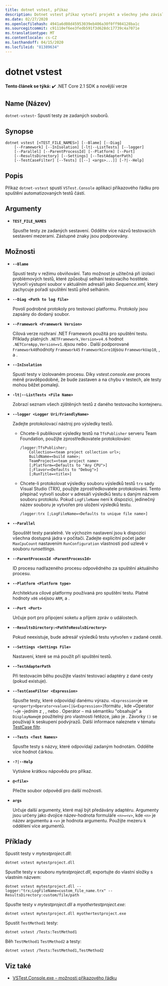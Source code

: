 ```yaml
---
title: dotnet vstest, příkaz
description: Dotnet vstest příkaz vytvoří projekt a všechny jeho závislosti.
ms.date: 02/27/2020
ms.openlocfilehash: 4941a6d08d45953039eb406a30f0ff984128ba1c
ms.sourcegitcommit: c91110ef6ee3fedb591f3d628dc17739c4a7071e
ms.translationtype: MT
ms.contentlocale: cs-CZ
ms.lasthandoff: 04/15/2020
ms.locfileid: "81389634"
---
```

# <a name="dotnet-vstest"></a>dotnet vstest

**Tento článek se týká:** ✔️ .NET Core 2.1 SDK a novější verze

## <a name="name"></a>Name (Název)

`dotnet-vstest`- Spustí testy ze zadaných souborů.

## <a name="synopsis"></a>Synopse

```dotnetcli
dotnet vstest [<TEST_FILE_NAMES>] [--Blame] [--Diag]
    [--Framework] [--InIsolation] [-lt|--ListTests] [--logger]
    [--Parallel] [--ParentProcessId] [--Platform] [--Port]
    [--ResultsDirectory] [--Settings] [--TestAdapterPath]
    [--TestCaseFilter] [--Tests] [[--] <args>...]] [-?|--Help]
```

## <a name="description"></a>Popis

Příkaz `dotnet-vstest` spustí `VSTest.Console` aplikaci příkazového řádku pro spuštění automatizovaných testů částí.

## <a name="arguments"></a>Argumenty

- **`TEST_FILE_NAMES`**

  Spusťte testy ze zadaných sestavení. Oddělte více názvů testovacích sestavení mezerami. Zástupné znaky jsou podporovány.

## <a name="options"></a>Možnosti

- **`--Blame`**

  Spustí testy v režimu obviňování. Tato možnost je užitečná při izolaci problémových testů, které způsobují selhání testovacího hostitele. Vytvoří výstupní soubor v aktuálním adresáři jako *Sequence.xml,* který zachycuje pořadí spuštění testů před selháním.

- **`--Diag <Path to log file>`**

  Povolí podrobné protokoly pro testovací platformu. Protokoly jsou zapsány do dodaný soubor.

- **`--Framework <Framework Version>`**

  Cílová verze rozhraní .NET Framework použitá pro spuštění testu. Příklady platných `.NETFramework,Version=v4.6` hodnot `.NETCoreApp,Version=v1.0`jsou nebo . Další podporované `Framework40`hodnoty `Framework45` `FrameworkCore10`jsou `FrameworkUap10`, , a .

- **`--InIsolation`**

  Spustí testy v izolovaném procesu. Díky *vstest.console.exe* proces méně pravděpodobné, že bude zastaven a na chybu v testech, ale testy mohou běžet pomaleji.

- **`-lt|--ListTests <File Name>`**

  Zobrazí seznam všech zjištěných testů z daného testovacího kontejneru.

- **`--logger <Logger Uri/FriendlyName>`**

  Zadejte protokolovací nástroj pro výsledky testů.

  - Chcete-li publikovat výsledky testů na `TfsPublisher` serveru Team Foundation, použijte zprostředkovatele protokolování:

    ```console
    /logger:TfsPublisher;
        Collection=<team project collection url>;
        BuildName=<build name>;
        TeamProject=<team project name>
        [;Platform=<Defaults to "Any CPU">]
        [;Flavor=<Defaults to "Debug">]
        [;RunTitle=<title>]
    ```

  - Chcete-li protokolovat výsledky souboru výsledků testů `trx` sady Visual Studio (TRX), použijte zprostředkovatele protokolování. Tento přepínač vytvoří soubor v adresáři výsledků testu s daným názvem souboru protokolu. Pokud `LogFileName` není k dispozici, jedinečný název souboru je vytvořen pro uložení výsledků testu.

    ```console
    /logger:trx [;LogFileName=<Defaults to unique file name>]
    ```

- **`--Parallel`**

  Spouštět testy paralelně. Ve výchozím nastavení jsou k dispozici všechna dostupná jádra v počítači. Zadejte explicitní počet jader `MaxCpuCount` nastavením `RunConfiguration` vlastnosti pod uzlevě v souboru *runsettings.*

- **`--ParentProcessId <ParentProcessId>`**

  ID procesu nadřazeného procesu odpovědného za spuštění aktuálního procesu.

- **`--Platform <Platform type>`**

  Architektura cílové platformy používaná pro spuštění testu. Platné hodnoty `x86` `x64`jsou `ARM`, a .

- **`--Port <Port>`**

  Určuje port pro připojení soketu a příjem zpráv o událostech.

- **`--ResultsDirectory:<PathToResulsDirectory>`**

  Pokud neexistuje, bude adresář výsledků testu vytvořen v zadané cestě.

- **`--Settings <Settings File>`**

  Nastavení, které se má použít při spuštění testů.

- **`--TestAdapterPath`**

  Při testovacím běhu použijte vlastní testovací adaptéry z dané cesty (pokud existuje).

- **`--TestCaseFilter <Expression>`**

  Spusťte testy, které odpovídají danému výrazu. `<Expression>`je ve `<property>Operator<value>[|&<Expression>]`formátu , kde `=`Operator `!=`je `~`jedním z , , nebo . Operátor `~` má sémantiku "obsahuje" a `DisplayName`je použitelný pro vlastnosti řetězce, jako je . Závorky `()` se používají k seskupení podvýrazů. Další informace naleznete v tématu [TestCase filtr](https://github.com/Microsoft/vstest-docs/blob/master/docs/filter.md).

- **`--Tests <Test Names>`**

  Spusťte testy s názvy, které odpovídají zadaným hodnotám. Oddělte více hodnot čárkou.

- **`-?|--Help`**

  Vytiskne krátkou nápovědu pro příkaz.

- **`@<file>`**

  Přečte soubor odpovědí pro další možnosti.

- **`args`**

  Určuje další argumenty, které mají být předávány adaptéru. Argumenty jsou určeny jako dvojice název-hodnota formuláře `<n>=<v>`, kde `<n>` je název argumentu a `<v>` je hodnota argumentu. Použijte mezeru k oddělení více argumentů.

## <a name="examples"></a>Příklady

Spustit testy v *mytestproject.dll*:

```dotnetcli
dotnet vstest mytestproject.dll
```

Spusťte testy v souboru *mytestproject.dll*, exportujte do vlastní složky s vlastním názvem:

```dotnetcli
dotnet vstest mytestproject.dll --logger:"trx;LogFileName=custom_file_name.trx" --ResultsDirectory:custom/file/path
```

Spusťte testy v *mytestproject.dll* a *myothertestproject.exe*:

```dotnetcli
dotnet vstest mytestproject.dll myothertestproject.exe
```

Spustit `TestMethod1` testy:

```dotnetcli
dotnet vstest /Tests:TestMethod1
```

Běh `TestMethod1` `TestMethod2` a testy:

```dotnetcli
dotnet vstest /Tests:TestMethod1,TestMethod2
```

## <a name="see-also"></a>Viz také

- [VSTest.Console.exe – možnosti příkazového řádku](/visualstudio/test/vstest-console-options)
